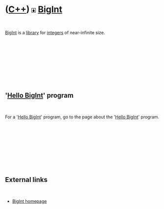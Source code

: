 



 

 

 

 

 

([C++](Cpp.htm)) ![BigInt](PicBigInt.png) [BigInt](CppBigInt.htm)
=================================================================

 

[BigInt](CppBigInt.htm) is a [library](CppLibrary.htm) for
[integers](CppInt.htm) of near-infinite size.

 

 

 

 

 

'[Hello BigInt](CppHelloBigInt.htm)' program
--------------------------------------------

 

For a '[Hello BigInt](CppHelloBigInt.htm)' program, go to the page about
the '[Hello BigInt](CppHelloBigInt.htm)' program.

 

 

 

 

 

External links
--------------

 

-   [BigInt homepage](https://mattmccutchen.net/bigint)

 

 

 

 

 





 



